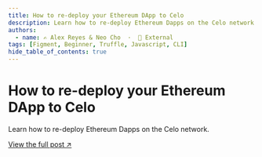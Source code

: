 ```yaml
---
title: How to re-deploy your Ethereum DApp to Celo
description: Learn how to re-deploy Ethereum Dapps on the Celo network.
authors:
  - name: ✍️ Alex Reyes & Neo Cho  ·  🔗 External
tags: [Figment, Beginner, Truffle, Javascript, CLI]
hide_table_of_contents: true
---
```


# How to re-deploy your Ethereum DApp to Celo

Learn how to re-deploy Ethereum Dapps on the Celo network.

[View the full post ↗️](https://learn.figment.io/tutorials/redeploy-ethereum-dapps-on-celo)

<!--truncate-->
